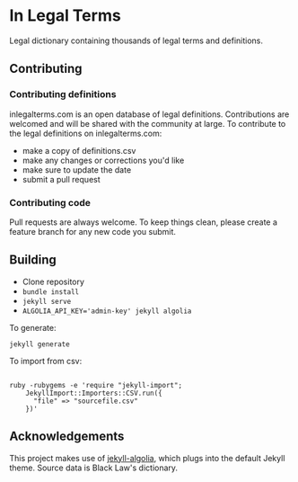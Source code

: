 # In Legal Terms

Legal dictionary containing thousands of legal terms and definitions.

## Contributing

### Contributing definitions

inlegalterms.com is an open database of legal definitions. Contributions are welcomed and will be shared with the community at large. To contribute to the legal definitions on inlegalterms.com:

- make a copy of definitions.csv
- make any changes or corrections you'd like
- make sure to update the date
- submit a pull request

### Contributing code

Pull requests are always welcome. To keep things clean, please create a feature branch for any new code you submit.

## Building

- Clone repository
- `bundle install`
- `jekyll serve`
- `ALGOLIA_API_KEY='admin-key' jekyll algolia`

To generate:

`jekyll generate`

To import from csv:

~~~~

ruby -rubygems -e 'require "jekyll-import";
    JekyllImport::Importers::CSV.run({
      "file" => "sourcefile.csv"
    })'
~~~~

## Acknowledgements

This project makes use of [jekyll-algolia][1], which plugs into the default Jekyll theme. Source data is Black Law's dictionary.

[1]: https://community.algolia.com/jekyll-algolia/

